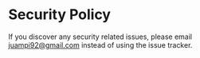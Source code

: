 # Security Policy

If you discover any security related issues, please email juampi92@gmail.com instead of using the issue tracker.
